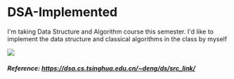 # DSA-Implemented
I'm taking Data Structure and Algorithm course this semester. I'd like to implement the data structure and classical algorithms in the class by myself

![](https://media.giphy.com/media/1qkglWyONByHhVPLHi/giphy.gif)

##### Reference: https://dsa.cs.tsinghua.edu.cn/~deng/ds/src_link/
